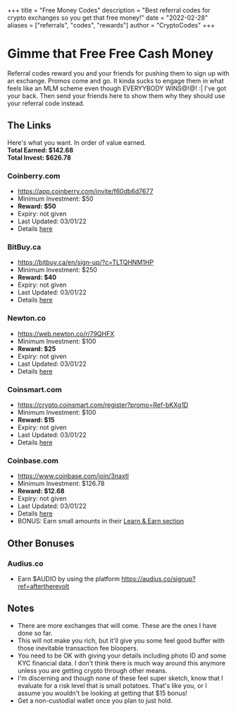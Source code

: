 +++
title = "Free Money Codes"
description = "Best referral codes for crypto exchanges so you get that free money!"
date = "2022-02-28"
aliases = ["referrals", "codes", "rewards"]
author = "CryptoCodes"
+++
# Gimme that Free Free Cash Money #
Referral codes reward you and your friends for pushing them to sign up with an exchange. Promos come and go. It kinda sucks to engage them in what feels like an MLM scheme even though EVERYYBODY WINS@!@! :|  I've got your back. Then send your friends here to show them why they should use your referral code instead.

## The Links ##
Here's what you want. In order of value earned.   
**Total Earned: $142.68**  
**Total Invest: $626.78**

### Coinberry.com ###
- https://app.coinberry.com/invite/f60db6d7677
- Minimum Investment: $50
- **Reward: $50**
- Expiry: not given
- Last Updated: 03/01/22
- Details [here](https://help.coinberry.com/s/article/referral-program)

### BitBuy.ca ###
- https://bitbuy.ca/en/sign-up/?c=TLTQHNM1HP
- Minimum Investment: $250
- **Reward: $40**
- Expiry: not given
- Last Updated: 03/01/22
- Details [here](https://bitbuy.ca/en/referrals/)

### Newton.co ###
- https://web.newton.co/r/79QHFX
- Minimum Investment: $100
- **Reward: $25**
- Expiry: not given
- Last Updated: 03/01/22
- Details [here](https://www.newton.co/blog/give-25-get-25-when-you-refer-a-friend-to-newton)

### Coinsmart.com ###
- https://crypto.coinsmart.com/register?promo=Ref-bKXg1D
- Minimum Investment: $100
- **Reward: $15**
- Expiry: not given
- Last Updated: 03/01/22
- Details [here](https://crypto.coinsmart.com/referral)

### Coinbase.com ###
- https://www.coinbase.com/join/3naxtl
- Minimum Investment: $126.78
- **Reward: $12.68**
- Expiry: not given
- Last Updated: 03/01/22
- Details [here](https://help.coinbase.com/en/coinbase/other-topics/other/the-coinbase-referral-program)
- BONUS: Earn small amounts in their [Learn & Earn section](https://help.coinbase.com/en/coinbase/getting-started/getting-started-with-coinbase/coinbase-earn-faq-and-terms)

## Other Bonuses ##

### Audius.co ###
- Earn $AUDIO by using the platform https://audius.co/signup?ref=aftertherevolt


## Notes ##
- There are more exchanges that will come. These are the ones I have done so far.
- This will not make you rich, but it'll give you some feel good buffer with those inevitable transaction fee bloopers.
- You need to be OK with giving your details including photo ID and some KYC financial data. I don't think there is much way around this anymore unless you are getting crypto through other means.
- I'm discerning and though none of these feel super sketch, know that I evaluate for a risk level that is small potatoes. That's like you, or I assume you wouldn't be looking at getting that $15 bonus!
- Get a non-custodial wallet once you plan to just hold.
